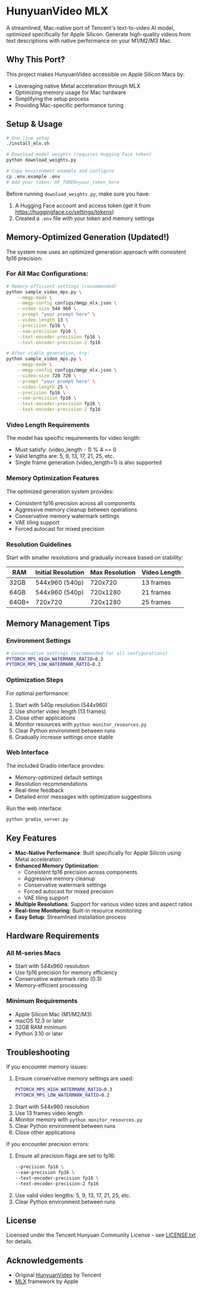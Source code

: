 # HunyuanVideo MLX

A streamlined, Mac-native port of Tencent's text-to-video AI model, optimized specifically for Apple Silicon. Generate high-quality videos from text descriptions with native performance on your M1/M2/M3 Mac.

## Why This Port?

This project makes HunyuanVideo accessible on Apple Silicon Macs by:
- Leveraging native Metal acceleration through MLX
- Optimizing memory usage for Mac hardware
- Simplifying the setup process
- Providing Mac-specific performance tuning

## Setup & Usage

```bash
# One-line setup
./install_mlx.sh

# Download model weights (requires Hugging Face token)
python download_weights.py

# Copy environment example and configure
cp .env.example .env
# Add your token: HF_TOKEN=your_token_here
```

Before running `download_weights.py`, make sure you have:
1. A Hugging Face account and access token (get it from https://huggingface.co/settings/tokens)
2. Created a `.env` file with your token and memory settings

## Memory-Optimized Generation (Updated!)

The system now uses an optimized generation approach with consistent fp16 precision:

### For All Mac Configurations:
```bash
# Memory-efficient settings (recommended)
python sample_video_mps.py \
    --mmgp-mode \
    --mmgp-config configs/mmgp_mlx.json \
    --video-size 544 960 \
    --prompt "your prompt here" \
    --video-length 13 \
    --precision fp16 \
    --vae-precision fp16 \
    --text-encoder-precision fp16 \
    --text-encoder-precision-2 fp16

# After stable generation, try:
python sample_video_mps.py \
    --mmgp-mode \
    --mmgp-config configs/mmgp_mlx.json \
    --video-size 720 720 \
    --prompt "your prompt here" \
    --video-length 25 \
    --precision fp16 \
    --vae-precision fp16 \
    --text-encoder-precision fp16 \
    --text-encoder-precision-2 fp16
```

### Video Length Requirements

The model has specific requirements for video length:
- Must satisfy: (video_length - 1) % 4 == 0
- Valid lengths are: 5, 9, 13, 17, 21, 25, etc.
- Single frame generation (video_length=1) is also supported

### Memory Optimization Features

The optimized generation system provides:
- Consistent fp16 precision across all components
- Aggressive memory cleanup between operations
- Conservative memory watermark settings
- VAE tiling support
- Forced autocast for mixed precision

### Resolution Guidelines

Start with smaller resolutions and gradually increase based on stability:

| RAM   | Initial Resolution | Max Resolution | Video Length |
|-------|-------------------|----------------|--------------|
| 32GB  | 544x960 (540p)   | 720x720        | 13 frames   |
| 64GB  | 544x960 (540p)   | 720x1280       | 21 frames   |
| 64GB+ | 720x720          | 720x1280       | 25 frames   |

## Memory Management Tips

### Environment Settings
```bash
# Conservative settings (recommended for all configurations)
PYTORCH_MPS_HIGH_WATERMARK_RATIO=0.3
PYTORCH_MPS_LOW_WATERMARK_RATIO=0.2
```

### Optimization Steps

For optimal performance:
1. Start with 540p resolution (544x960)
2. Use shorter video length (13 frames)
3. Close other applications
4. Monitor resources with `python monitor_resources.py`
5. Clear Python environment between runs
6. Gradually increase settings once stable

### Web Interface

The included Gradio interface provides:
- Memory-optimized default settings
- Resolution recommendations
- Real-time feedback
- Detailed error messages with optimization suggestions

Run the web interface:
```bash
python gradio_server.py
```

## Key Features

- **Mac-Native Performance**: Built specifically for Apple Silicon using Metal acceleration
- **Enhanced Memory Optimization**: 
  * Consistent fp16 precision across components
  * Aggressive memory cleanup
  * Conservative watermark settings
  * Forced autocast for mixed precision
  * VAE tiling support
- **Multiple Resolutions**: Support for various video sizes and aspect ratios
- **Real-time Monitoring**: Built-in resource monitoring
- **Easy Setup**: Streamlined installation process

## Hardware Requirements

### All M-series Macs
- Start with 544x960 resolution
- Use fp16 precision for memory efficiency
- Conservative watermark ratio (0.3)
- Memory-efficient processing

### Minimum Requirements
- Apple Silicon Mac (M1/M2/M3)
- macOS 12.3 or later
- 32GB RAM minimum
- Python 3.10 or later

## Troubleshooting

If you encounter memory issues:
1. Ensure conservative memory settings are used:
   ```bash
   PYTORCH_MPS_HIGH_WATERMARK_RATIO=0.3
   PYTORCH_MPS_LOW_WATERMARK_RATIO=0.2
   ```
2. Start with 544x960 resolution
3. Use 13 frames video length
4. Monitor memory with `python monitor_resources.py`
5. Clear Python environment between runs
6. Close other applications

If you encounter precision errors:
1. Ensure all precision flags are set to fp16:
   ```bash
   --precision fp16 \
   --vae-precision fp16 \
   --text-encoder-precision fp16 \
   --text-encoder-precision-2 fp16
   ```
2. Use valid video lengths: 5, 9, 13, 17, 21, 25, etc.
3. Clear Python environment between runs

## License

Licensed under the Tencent Hunyuan Community License - see [LICENSE.txt](LICENSE.txt) for details.

## Acknowledgements

- Original [HunyuanVideo](https://github.com/Tencent/HunyuanVideo) by Tencent
- [MLX](https://github.com/ml-explore/mlx) framework by Apple
